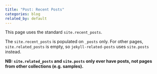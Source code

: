 ```yaml
---
title: "Post: Recent Posts"
categories: blog
related_by: default
---
```

This page uses the standard `site.recent_posts`.

The `site.recent_posts` is populated on `_posts` only. For other pages, `site.related_posts` is empty, so `jekyll-related-posts` uses `site.posts` instead.

**NB: `site.related_posts` and `site.posts` only ever have posts, not pages from other collections (e.g. samples).**
